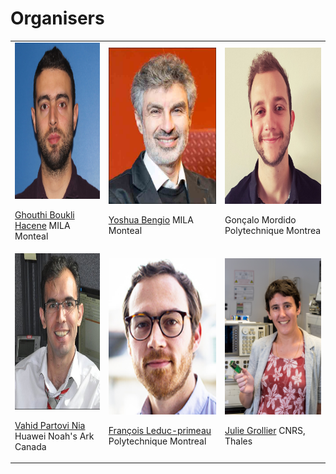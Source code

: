 # Organisers

<table class="orgtable">
 <tr class="orgtabletr">
    <td class="orgtabletd">  
      <img src="/orginisers_pictures/UserImage.jpg" alt="Ghouthi Boukli Hacene" width="200" height="250"/>
       <p> <a href="https://mila.quebec/personne/ghouthi-boukli-hacene/"> Ghouthi Boukli Hacene</a> MILA Monteal</p>
   </td>
    <td class="orgtabletd">  
     <img src="/orginisers_pictures/Yoshua_bengio.jpeg" alt="Yoshua Bengio" width="200" height="250" />
       <p> <a href="https://yoshuabengio.org/"> Yoshua Bengio</a> MILA Monteal</p>
   </td>
   <td class="orgtabletd">  
    <img src="/orginisers_pictures/goncalo.jpeg" alt="Gonçalo Mordido" width="200" height="250" />
  <p>Gonçalo Mordido Polytechnique Montrea</p>
   </td>
  </tr> 
  <tr class="orgtabletr">
    <td class="orgtabletd">  
     <img src="/orginisers_pictures/vahid_photo.png" alt="Vahid Partovi Nia‬" width="200" height="250"/>
    <p> <a href="https://datawisdom.ca"> Vahid Partovi Nia </a> Huawei Noah's Ark Canada</p>
 
   </td>
    <td class="orgtabletd">  
      <img src="/orginisers_pictures/leduc-primeau-francois.jpg" alt="François Leduc-primeau" width="200" height="250"/>
      <p> <a href="https://www.gr2m.polymtl.ca/francois-leduc-primeau-en"> François Leduc-primeau</a> Polytechnique Montreal</p>
   </td>
   <td class="orgtabletd">  
    <img src="/orginisers_pictures/JG1.jpg" alt="Julie Grollier" width="200" height="250"/>
   <p> <a href="http://julie.grollier.free.fr"> Julie Grollier</a> CNRS, Thales</p>
   </td>
  </tr>
</table>






